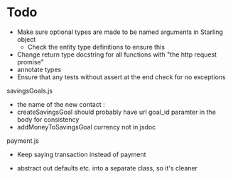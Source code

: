 # Todo

- Make sure optional types are made to be named arguments in Starling object
    - Check the entity type definitions to ensure this
- Change return type docstring for all functions with "the http request promise"
- annotate types
- Ensure that any tests without assert at the end check for no exceptions


savingsGoals.js
- the name of the new contact :
- createSavingsGoal should probably have url goal_id paramter in the body for consistency
- addMoneyToSavingsGoal currency not in jsdoc

payment.js
- Keep saying transaction instead of payment


- abstract out defaults etc. into a separate class, so it's cleaner
